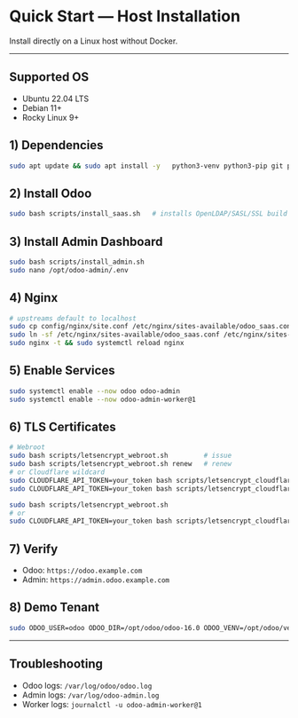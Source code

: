 # Quick Start — Host Installation

Install directly on a Linux host without Docker.

---

## Supported OS
- Ubuntu 22.04 LTS
- Debian 11+
- Rocky Linux 9+

## 1) Dependencies
```bash
sudo apt update && sudo apt install -y   python3-venv python3-pip git postgresql redis-server nginx certbot
```

## 2) Install Odoo
```bash
sudo bash scripts/install_saas.sh   # installs OpenLDAP/SASL/SSL build deps
```

## 3) Install Admin Dashboard
```bash
sudo bash scripts/install_admin.sh
sudo nano /opt/odoo-admin/.env
```

## 4) Nginx
```bash
# upstreams default to localhost
sudo cp config/nginx/site.conf /etc/nginx/sites-available/odoo_saas.conf
sudo ln -sf /etc/nginx/sites-available/odoo_saas.conf /etc/nginx/sites-enabled/odoo_saas.conf
sudo nginx -t && sudo systemctl reload nginx
```

## 5) Enable Services
```bash
sudo systemctl enable --now odoo odoo-admin
sudo systemctl enable --now odoo-admin-worker@1
```

## 6) TLS Certificates
```bash
# Webroot
sudo bash scripts/letsencrypt_webroot.sh         # issue
sudo bash scripts/letsencrypt_webroot.sh renew   # renew
# or Cloudflare wildcard
sudo CLOUDFLARE_API_TOKEN=your_token bash scripts/letsencrypt_cloudflare_wildcard.sh
sudo CLOUDFLARE_API_TOKEN=your_token bash scripts/letsencrypt_cloudflare_wildcard.sh renew

sudo bash scripts/letsencrypt_webroot.sh
# or
sudo CLOUDFLARE_API_TOKEN=your_token bash scripts/letsencrypt_cloudflare_wildcard.sh   # see cloudflare.ini.example

```

## 7) Verify
- Odoo: `https://odoo.example.com`
- Admin: `https://admin.odoo.example.com`

## 8) Demo Tenant
```bash
sudo ODOO_USER=odoo ODOO_DIR=/opt/odoo/odoo-16.0 ODOO_VENV=/opt/odoo/venv   bash scripts/bootstrap_demo.sh demo
```

---

## Troubleshooting
- Odoo logs: `/var/log/odoo/odoo.log`
- Admin logs: `/var/log/odoo-admin.log`
- Worker logs: `journalctl -u odoo-admin-worker@1`

